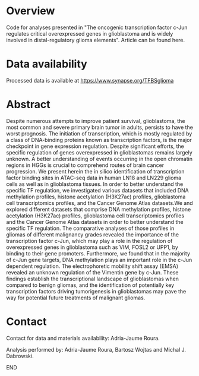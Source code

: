# Overview
Code for analyses presented in "The oncogenic transcription factor c-Jun regulates critical overexpressed genes in glioblastoma and is widely involved in distal-regulatory glioma elements". Article can be found here.

# Data availability
Processed data is available at https://www.synapse.org/TFBSglioma

# Abstract
Despite numerous attempts to improve patient survival, glioblastoma, the most common and severe primary brain tumor in adults, persists to have the worst prognosis. The initiation of transcription, which is mostly regulated by a class of DNA-binding proteins known as transcription factors, is the major checkpoint in gene expression regulation. Despite significant efforts, the specific regulation of genes overexpressed in glioblastomas remains largely unknown. A better understanding of events occurring in the open chromatin regions in HGGs is crucial to comprehend routes of brain cancer progression. We present herein the in silico identification of transcription factor binding sites in ATAC-seq data in human LN18 and LN229 glioma cells as well as in glioblastoma tissues. In order to better understand the specific TF regulation, we investigated various datasets that included DNA methylation profiles, histone acetylation (H3K27ac) profiles, glioblastoma cell transcriptomics profiles, and the Cancer Genome Atlas datasets.We and explored different datasets that comprise DNA methylation profiles, histone acetylation (H3K27ac) profiles, glioblastoma cell transcriptomics profiles and the Cancer Genome Atlas datasets in order to better understand the specific TF regulation. The comparative analyses of those profiles in gliomas of different malignancy grades revealed the importance of the transcription factor c-Jun, which may play a role in the regulation of overexpressed genes in glioblastoma such as VIM, FOSL2 or UPP1, by binding to their gene promoters. Furthermore, we found that in the majority of c-Jun gene targets, DNA methylation plays an important role in the c-Jun dependent regulation. The electrophoretic mobility shift assay (EMSA) revealed an unknown regulation of the Vimentin gene by c-Jun. These findings establish the transcriptional landscape of glioblastomas when compared to benign gliomas, and the identification of potentially key transcription factors driving tumorigenesis in glioblastomas may pave the way for potential future treatments of malignant gliomas.

# Contact
Contact for data and materials availability: Adria-Jaume Roura.

Analysis performed by: Adria-Jaume Roura, Bartosz Wojtas and Michal J. Dabrowski.

END

